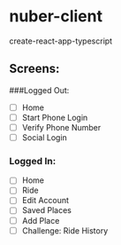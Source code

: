 # nuber-client

create-react-app-typescript

## Screens:

###Logged Out:

- [ ] Home
- [ ] Start Phone Login
- [ ] Verify Phone Number
- [ ] Social Login

### Logged In:

- [ ] Home
- [ ] Ride
- [ ] Edit Account
- [ ] Saved Places
- [ ] Add Place
- [ ] Challenge: Ride History
